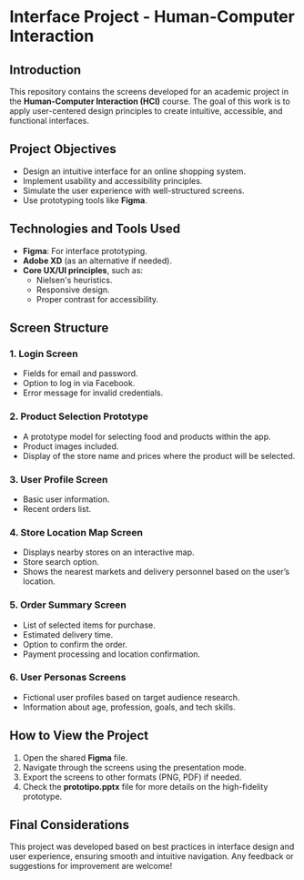 # Interface Project - Human-Computer Interaction

## Introduction
This repository contains the screens developed for an academic project in the **Human-Computer Interaction (HCI)** course. The goal of this work is to apply user-centered design principles to create intuitive, accessible, and functional interfaces.

## Project Objectives
- Design an intuitive interface for an online shopping system.
- Implement usability and accessibility principles.
- Simulate the user experience with well-structured screens.
- Use prototyping tools like **Figma**.

## Technologies and Tools Used
- **Figma**: For interface prototyping.
- **Adobe XD** (as an alternative if needed).
- **Core UX/UI principles**, such as:
  - Nielsen's heuristics.
  - Responsive design.
  - Proper contrast for accessibility.

## Screen Structure

### 1. **Login Screen**
   - Fields for email and password.
   - Option to log in via Facebook.
   - Error message for invalid credentials.

### 2. **Product Selection Prototype**
   - A prototype model for selecting food and products within the app.
   - Product images included.
   - Display of the store name and prices where the product will be selected.

### 3. **User Profile Screen**
   - Basic user information.
   - Recent orders list.
   
### 4. **Store Location Map Screen**
   - Displays nearby stores on an interactive map.
   - Store search option.
   - Shows the nearest markets and delivery personnel based on the user’s location.

### 5. **Order Summary Screen**
   - List of selected items for purchase.
   - Estimated delivery time.
   - Option to confirm the order.
   - Payment processing and location confirmation.

### 6. **User Personas Screens**
   - Fictional user profiles based on target audience research.
   - Information about age, profession, goals, and tech skills.

## How to View the Project
1. Open the shared **Figma** file.
2. Navigate through the screens using the presentation mode.
3. Export the screens to other formats (PNG, PDF) if needed.
4. Check the **prototipo.pptx** file for more details on the high-fidelity prototype.

## Final Considerations
This project was developed based on best practices in interface design and user experience, ensuring smooth and intuitive navigation. Any feedback or suggestions for improvement are welcome!

